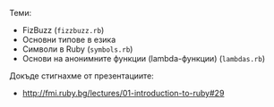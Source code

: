 Теми:

- FizBuzz (`fizzbuzz.rb`)
- Основни типове в езика
- Символи в Ruby (`symbols.rb`)
- Основи на анонимните функции (lambda-функции) (`lambdas.rb`)

Докъде стигнахме от презентациите:

- http://fmi.ruby.bg/lectures/01-introduction-to-ruby#29
